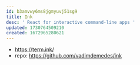 ```yaml
---
id: b3amvwy6ms8jgmyuvj51sg9
title: Ink
desc: ' React for interactive command-line apps '
updated: 1730764509210
created: 1672965280621
---
```


- https://term.ink/
- repo: https://github.com/vadimdemedes/ink